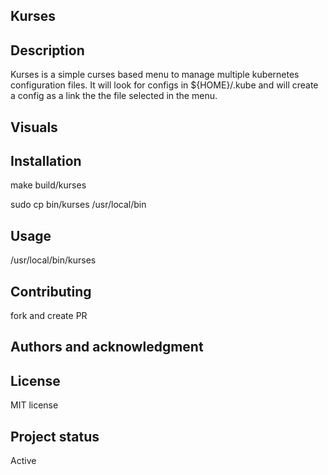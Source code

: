 ## Kurses

## Description
Kurses is a simple curses based menu to manage multiple kubernetes configuration files.  It will look for configs in ${HOME}/.kube and will create a config as a link the the file selected in the menu.

## Visuals

## Installation
make build/kurses

sudo cp bin/kurses /usr/local/bin

## Usage
/usr/local/bin/kurses

## Contributing
fork and create PR

## Authors and acknowledgment

## License
MIT license

## Project status
Active
